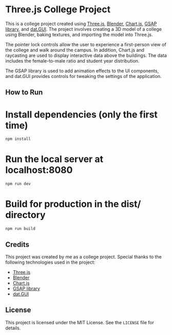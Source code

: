 <h1>Three.js College Project</h1>
<p>This is a college project created using <a href="https://threejs.org/" target="_new">Three.js</a>, <a href="https://www.blender.org/" target="_new">Blender</a>, <a href="https://www.chartjs.org/" target="_new">Chart.js</a>, <a href="https://greensock.com/gsap/" target="_new">GSAP library</a>, and <a href="https://github.com/dataarts/dat.gui" target="_new">dat.GUI</a>. The project involves creating a 3D model of a college using Blender, baking textures, and importing the model into Three.js.</p>
<p>The pointer lock controls allow the user to experience a first-person view of the college and walk around the campus. In addition, Chart.js and raycasting are used to display interactive data above the buildings. The data includes the female-to-male ratio and student year distribution.</p>
<p>The GSAP library is used to add animation effects to the UI components, and dat.GUI provides controls for tweaking the settings of the application.</p>
<h2>How to Run</h2>

# Install dependencies (only the first time)

```
npm install
```

# Run the local server at localhost:8080

```
npm run dev
```

# Build for production in the dist/ directory

```
npm run build
```

<h2>Credits</h2>
<p>This project was created by me as a college project. Special thanks to the following technologies used in the project:</p>
<ul>
   <li><a href="https://threejs.org/" target="_new">Three.js</a></li>
   <li><a href="https://www.blender.org/" target="_new">Blender</a></li>
   <li><a href="https://www.chartjs.org/" target="_new">Chart.js</a></li>
   <li><a href="https://greensock.com/gsap/" target="_new">GSAP library</a></li>
   <li><a href="https://lil-gui.georgealways.com/" target="_new">dat.GUI</a></li>
</ul>
<h2>License</h2>
<p>This project is licensed under the MIT License. See the <code>LICENSE</code> file for details.</p>
